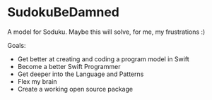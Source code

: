 # SudokuBeDamned

A model for Soduku. Maybe this will solve, for me, my frustrations :)

Goals:

- Get better at creating and coding a program model in Swift
- Become a better Swift Programmer
- Get deeper into the Language and Patterns
- Flex my brain
- Create a working open source package
